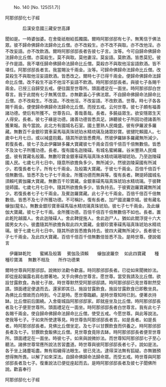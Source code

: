 ﻿　　No. 140 [No. 125(51.7)]

阿那邠邸化七子經

　　　　后漢安息國三藏安世高譯


聞如是。一時婆伽婆。在舍衛祇樹給孤獨園。爾時阿那邠邸有七子。無篤信于佛法眾。彼不歸命佛歸命法歸命比丘僧。亦不改殺生。亦不改不與取。亦不改他淫。亦不改妄語。亦不改飲酒。爾時阿那邠邸長者告彼七子言。汝等。今可自歸命佛歸命法歸命比丘僧。亦莫殺生。莫不與取。莫他妻淫。莫妄語。莫飲酒。皆悉莫犯。彼子作是語。我不堪任歸命佛歸命法歸命比丘僧。莫殺亦不與取他淫妄語飲酒。皆不堪任。阿那邠邸長者言。我當賜汝千兩金。汝等。可歸命佛歸命法歸命比丘僧。改莫殺生不與取他淫妄語飲酒。皆悉改之。爾時七子已得千兩金。便歸命佛歸命法歸命比丘僧。改不殺生不盜不他淫不妄語不飲酒。時阿那邠邸長者。與彼七子各賜千兩金。已授三自歸受五戒。便往園至世尊所。頭面禮足在一面坐。時阿那邠邸白世尊言。我于此間有七子無篤信意。亦無歡喜心于佛法眾。不自歸命佛歸命法歸命比丘僧。亦不改殺生。不改盜。不改他淫。不改妄語。不改飲酒。世尊。時七子各各賜千兩金。便使歸命佛歸命法歸命比丘僧。而授五戒。云何世尊。彼七子頗有福善諸功德。使后有所獲不。世尊告曰。善哉善哉。長者。多饒益眾生。欲安隱眾生天人得安。長者。彼七子緣是功德。諸善功德皆悉具足。諦聽彼七子所因功德諸善所獲果報。我今當說。此北方有國城名石室。國土豐熟人民熾盛。彼有伊羅波多羅藏。無數百千金銀珍寶車渠馬瑙真珠琥珀水精琉璃及諸眾妙寶。彼揵陀賴國人。七歲中七月七日。或以裓盛抱戴。隨其所欲皆悉費用。然彼伊羅缽多羅藏無所減少。若復長者。彼七子及此伊羅缽多羅大寶藏彼七千兩金百倍千倍百千倍無數倍。皆悉不及汝七子所獲功德。長者。復有國名迦陵磲。有城名蜜絺羅。谷米豐熟人民熾盛。彼有寶藏名般籌。無數珍寶金銀車磲馬瑙真珠水精琉璃珊瑚琥珀。乃至迦陵磲國人民。七歲七月七日中。隨意所欲擔負多少。無所減少。然彼迦陵渠國有所減少。若復長者七子。所有七千兩金。及般籌大寶藏。于彼七千兩金。百倍千倍百千倍無數倍。皆悉不及七子七千兩金。所獲功德而無與等。復有長者。鞞提師國城名須賴吒賓伽羅大寶藏。無數百千珍寶藏。金銀車磲馬瑙真珠琥珀水精琉璃。于彼鞞提師國。七歲七月七日中。隨其所欲擔負多少。皆負持去。于彼賓迦羅寶藏無所減少。若復長者七子七千兩金。及賓迦羅寶藏。此七子七千兩金。百倍千倍百千倍無數倍。皆悉不及七子所獲功德。不可稱計。復有長者。加尸國波羅奈城。彼有藏名蠰伽(龍名)。無數金銀珍寶車磲馬瑙水精琉璃真珠琥珀。彼七子七千兩金。及此蠰伽大寶藏。彼七子七千兩。金所獲功德。百倍千倍百千倍無數倍不如也。長者。置此乾陀越國人。舍此迦陵磲人。舍此鞞提施人。舍此迦尸人。猶如此閻浮提十六大國男女大小。彼盡隨其所欲擔負取此四大寶藏。金銀珍寶車磲馬瑙真珠琥珀水精琉璃。彼于七歲七月七日中。隨其所欲皆悉擔負持去。彼四大藏無所減少。長者彼七子七千兩金。及此四大寶藏。百倍千倍百千倍無數倍皆悉不及。是時世尊。便說偈言

　伊羅缽乾陀　　蜜絺及般籌
　賓伽及須賴　　蠰伽波羅奈
　如此四寶藏　　種種珍寶滿
　無數不相及　　所作功德果　

爾時世尊與阿那邠邸。說微妙法勸令歡喜。時同那邠邸長者。已從如來聞微妙法。即從座起偏露右肩右膝著地。叉手向佛白世尊言。愿世尊。當受我請及比丘僧。欲設甘露飲食。為彼七子故。時世尊默然受阿那邠邸請。時阿那邠邸已見世尊默然受請。頭面禮足便退而去。還家即其日。施設甘露飲食。施設甘露飲食已即敷坐具。為佛比丘僧故而白時到。今正是時。愿世尊臨顧。是時世尊知時已到。便著衣持缽。比丘僧前后圍繞。入舍衛城詣阿那邠邸家。即就座坐及比丘僧。時阿那邠邸長者及七子便至世尊所。頭面禮足在一面坐。時阿那邠邸長者白世尊言。我有此七子各賜千兩金。使自歸命佛歸命法歸命比丘僧。使受五戒。今愿世尊。與此等說法。使我等七子。于如來所使逮等見。時世尊告阿那邠邸長者言。如是長者。如是長者。時阿那邠邸長者。見佛比丘僧坐定。及七子以甘饌飲食而供養之。時阿那邠邸長者及七子。甘饌飲食飯佛比丘僧。見世尊食竟除去缽。時阿那邠邸長者便至世尊所。頭面禮足在一面坐。時彼七子。如來與說微妙法。而世尊知阿那邠邸七子至心聽法。諸佛世尊常應所說法苦習盡道。時世尊與彼阿那邠邸長者七子。說如是法。各于坐上諸塵垢盡。無有瑕穢得法眼生。彼已見法。逮得深法無有狐疑。亦無猶預想得無所畏。以解了如來深法。自歸命佛歸命法歸命眾。而受五戒。時世尊與阿那邠邸長者及七子。復重說法已便從座起而去。是時阿那邠邸長者及彼七子聞佛所說。歡喜奉行

阿那邠邸化七子經

